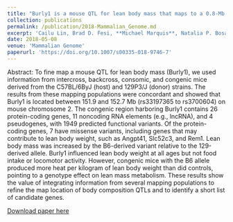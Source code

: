 ```yaml
---
title: "Burly1 is a mouse QTL for lean body mass that maps to a 0.8-Mb region of chromosome 2"
collection: publications
permalink: /publication/2018-Mammalian_Genome.md
excerpt: 'Cailu Lin, Brad D. Fesi, **Michael Marquis**, Natalia P. Bosak, Anna Lysenko, Mohammed Amin Koshnevisan, Fujiko F. Duke, Maria L. Theodorides, Theodore M. Nelson, Amanda H. McDaniel, Mauricio Avigdor, Charles J. Arayata, Lauren Shaw, Alexander A. Bachmanov, Danielle R. Reed. _Mammalian Genome_ 29 (2018): 325-343.'
date: 2018-05-08
venue: 'Mammalian Genome'
paperurl: 'https://doi.org/10.1007/s00335-018-9746-7'
---
```

Abstract: To fine map a mouse QTL for lean body mass (Burly1), we used information from intercross, backcross, consomic, and congenic mice derived from the C57BL/6ByJ (host) and 129P3/J (donor) strains. The results from these mapping populations were concordant and showed that Burly1 is located between 151.9 and 152.7 Mb (rs33197365 to rs3700604) on mouse chromosome 2. The congenic region harboring Burly1 contains 26 protein-coding genes, 11 noncoding RNA elements (e.g., lncRNA), and 4 pseudogenes, with 1949 predicted functional variants. Of the protein-coding genes, 7 have missense variants, including genes that may contribute to lean body weight, such as Angpt41, Slc52c3, and Rem1. Lean body mass was increased by the B6-derived variant relative to the 129-derived allele. Burly1 influenced lean body weight at all ages but not food intake or locomotor activity. However, congenic mice with the B6 allele produced more heat per kilogram of lean body weight than did controls, pointing to a genotype effect on lean mass metabolism. These results show the value of integrating information from several mapping populations to refine the map location of body composition QTLs and to identify a short list of candidate genes.

[Download paper here](https://doi.org/10.1007/s00335-018-9746-7)
